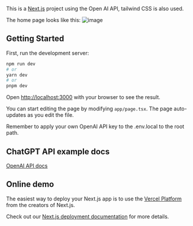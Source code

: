 This is a [Next.js](https://nextjs.org/) project using the Open AI API, tailwind CSS is also used.

The home page looks like this:
![image](https://user-images.githubusercontent.com/76094159/232632138-0f9164d8-41fa-45a4-8097-b5bbf65dc035.png)

## Getting Started

First, run the development server:

```bash
npm run dev
# or
yarn dev
# or
pnpm dev
```

Open [http://localhost:3000](http://localhost:3000) with your browser to see the result.

You can start editing the page by modifying `app/page.tsx`. The page auto-updates as you edit the file.

Remember to apply your own OpenAI API key to the .env.local to the root path.

## ChatGPT API example docs

[OpenAI API docs](https://platform.openai.com/examples/default-movie-to-emoji)

## Online demo

The easiest way to deploy your Next.js app is to use the [Vercel Platform](https://vercel.com/new?utm_medium=default-template&filter=next.js&utm_source=create-next-app&utm_campaign=create-next-app-readme) from the creators of Next.js.

Check out our [Next.js deployment documentation](https://nextjs.org/docs/deployment) for more details.
